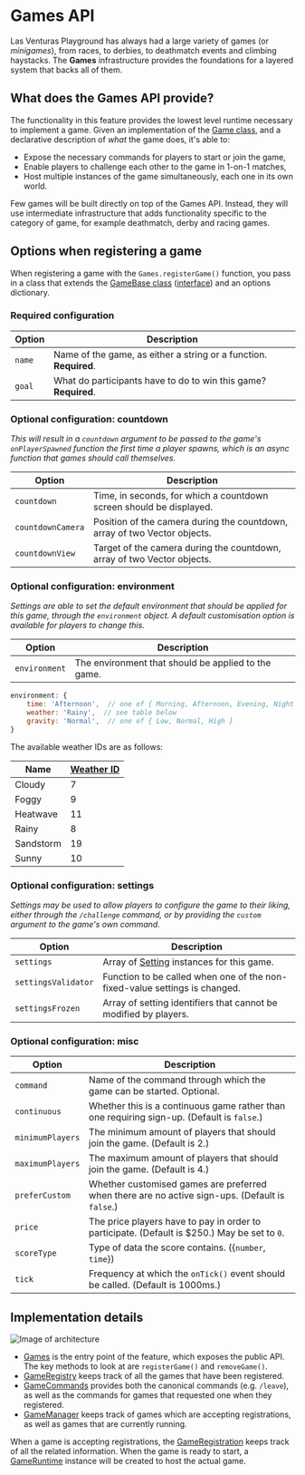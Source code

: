 # Games API
Las Venturas Playground has always had a large variety of games (or _minigames_), from races, to
derbies, to deathmatch events and climbing haystacks. The **Games** infrastructure provides the
foundations for a layered system that backs all of them.

## What does the Games API provide?
The functionality in this feature provides the lowest level runtime necessary to implement a game.
Given an implementation of the [Game class](game.js), and a declarative description of _what_ the
game does, it's able to:

  - Expose the necessary commands for players to start or join the game,
  - Enable players to challenge each other to the game in 1-on-1 matches,
  - Host multiple instances of the game simultaneously, each one in its own world.

Few games will be built directly on top of the Games API. Instead, they will use intermediate
infrastructure that adds functionality specific to the category of game, for example deathmatch,
derby and racing games.

## Options when registering a game
When registering a game with the `Games.registerGame()` function, you pass in a class that extends
the [GameBase class](game_base.js) ([interface](game.js)) and an options dictionary.

### Required configuration

Option              | Description
--------------------|--------------
`name`              | Name of the game, as either a string or a function. **Required**.
`goal`              | What do participants have to do to win this game? **Required**.

### Optional configuration: countdown

_This will result in a `countdown` argument to be passed to the game's `onPlayerSpawned` function_
_the first time a player spawns, which is an async function that games should call themselves._

Option              | Description
--------------------|--------------
`countdown`         | Time, in seconds, for which a countdown screen should be displayed.
`countdownCamera`   | Position of the camera during the countdown, array of two Vector objects.
`countdownView`     | Target of the camera during the countdown, array of two Vector objects.

### Optional configuration: environment

_Settings are able to set the default environment that should be applied for this game, through_
_the `environment` object. A default customisation option is available for players to change this._

Option              | Description
--------------------|--------------
`environment`       | The environment that should be applied to the game.

```javascript
environment: {
    time: 'Afternoon',  // one of { Morning, Afternoon, Evening, Night }
    weather: 'Rainy',  // see table below
    gravity: 'Normal',  // one of { Low, Normal, High }
}
```

The available weather IDs are as follows:

Name         | [Weather ID](https://wiki.sa-mp.com/wiki/WeatherID)
-------------|----------------
Cloudy       | 7
Foggy        | 9
Heatwave     | 11
Rainy        | 8
Sandstorm    | 19
Sunny        | 10

### Optional configuration: settings

_Settings may be used to allow players to configure the game to their liking, either through the_
_`/challenge` command, or by providing the `custom` argument to the game's own command._

Option              | Description
--------------------|--------------
`settings`          | Array of [Setting](../../entities/setting.js) instances for this game.
`settingsValidator` | Function to be called when one of the non-fixed-value settings is changed.
`settingsFrozen`    | Array of setting identifiers that cannot be modified by players.

### Optional configuration: misc

Option              | Description
--------------------|--------------
`command`           | Name of the command through which the game can be started. Optional.
`continuous`        | Whether this is a continuous game rather than one requiring sign-up. (Default is `false`.)
`minimumPlayers`    | The minimum amount of players that should join the game. (Default is 2.)
`maximumPlayers`    | The maximum amount of players that should join the game. (Default is 4.)
`preferCustom`      | Whether customised games are preferred when there are no active sign-ups. (Default is `false`.)
`price`             | The price players have to pay in order to participate. (Default is $250.) May be set to `0`.
`scoreType`         | Type of data the score contains. ({`number`, `time`})
`tick`              | Frequency at which the `onTick()` event should be called. (Default is 1000ms.)

## Implementation details
![Image of architecture](https://github.com/LVPlayground/playground/blob/master/docs/games-api.png?raw=true)

  - [Games](games.js) is the entry point of the feature, which exposes the public API. The key
    methods to look at are `registerGame()` and `removeGame()`.
  - [GameRegistry](game_registry.js) keeps track of all the games that have been registered.
  - [GameCommands](game_commands.js) provides both the canonical commands (e.g. `/leave`), as well
    as the commands for games that requested one when they registered.
  - [GameManager](game_manager.js) keeps track of games which are accepting registrations, as well
    as games that are currently running.

When a game is accepting registrations, the [GameRegistration](game_registration.js) keeps track of
all the related information. When the game is ready to start, a [GameRuntime](game_runtime.js)
instance will be created to host the actual game.
